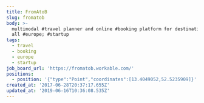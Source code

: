 ```yaml
---
title: FromAtoB
slug: fromatob
body: >-
  multimodal #travel planner and online #booking platform for destinations in
  all #europe; #startup
tags:
  - travel
  - booking
  - europe
  - startup
job_board_url: 'https://fromatob.workable.com/'
positions:
  - position: '{"type":"Point","coordinates":[13.4049052,52.5235909]}'
created_at: '2017-06-28T20:37:17.655Z'
updated_at: '2019-06-16T10:36:08.535Z'
---
```


